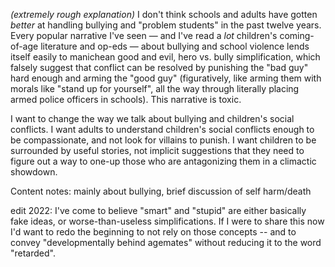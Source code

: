 _(extremely rough explanation)_ I don't think schools and adults have gotten _better_ at handling bullying and "problem students" in the past twelve years. Every popular narrative I've seen &mdash; and I've read a _lot_ children's coming-of-age literature and op-eds &mdash; about bullying and school violence lends itself easily to manichean good and evil, hero vs. bully simplification, which falsely suggest that conflict can be resolved by punishing the "bad guy" hard enough and arming the "good guy" (figuratively, like arming them with morals like "stand up for yourself", all the way through literally placing armed police officers in schools). This narrative is toxic.

I want to change the way we talk about bullying and children's social conflicts. I want adults to understand children's social conflicts enough to be compassionate, and not look for villains to punish. I want children to be surrounded by useful stories, not implicit suggestions that they need to figure out a way to one-up those who are antagonizing them in a climactic showdown.

Content notes: mainly about bullying, brief discussion of self harm/death

edit 2022: I've come to believe "smart" and "stupid" are either basically fake ideas, or worse-than-useless simplifications. If I were to share this now I'd want to redo the beginning to not rely on those concepts -- and to convey "developmentally behind agemates" without reducing it to the word "retarded".
